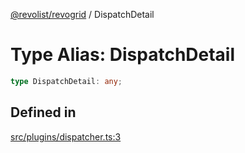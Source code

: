 [@revolist/revogrid](README.md) / DispatchDetail

# Type Alias: DispatchDetail

```ts
type DispatchDetail: any;
```

## Defined in

[src/plugins/dispatcher.ts:3](https://github.com/revolist/revogrid/blob/169fb7626f86c9813d59597eddde6f6dd50e49a6/src/plugins/dispatcher.ts#L3)
